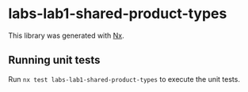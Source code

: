# labs-lab1-shared-product-types

This library was generated with [Nx](https://nx.dev).

## Running unit tests

Run `nx test labs-lab1-shared-product-types` to execute the unit tests.
